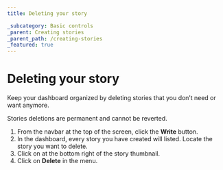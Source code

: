 ```yaml
---
title: Deleting your story

_subcategory: Basic controls
_parent: Creating stories
_parent_path: /creating-stories
_featured: true
---
```


# Deleting your story

Keep your dashboard organized by deleting stories that you don’t need or want anymore.

<v-alert dense type="warning" variant="outlined">
    Stories deletions are permanent and cannot be reverted.
</v-alert>

1. From the navbar at the top of the screen, click the **Write** button.
2. In the dashboard, every story you have created will listed. Locate the story you want to delete.
2. Click on <v-icon icon="mdi-dots-vertical"></v-icon> at the bottom right of the story thumbnail.
3. Click on **Delete** in the menu.

